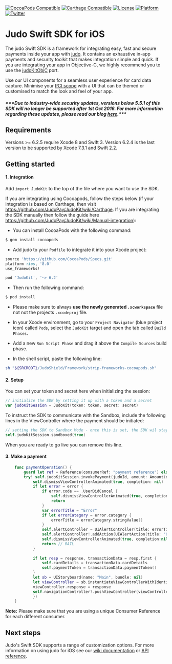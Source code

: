 [![CocoaPods Compatible](https://img.shields.io/cocoapods/v/JudoKit.svg)](https://img.shields.io/cocoapods/v/JudoKit.svg)
[![Carthage Compatible](https://img.shields.io/badge/Carthage-compatible-4BC51D.svg)](https://github.com/Carthage/Carthage)
[![License](https://img.shields.io/cocoapods/l/JudoKit.svg)](http://http://cocoadocs.org/docsets/Judo)
[![Platform](https://img.shields.io/cocoapods/p/JudoKit.svg)](http://http://cocoadocs.org/docsets/Judo)
[![Twitter](https://img.shields.io/badge/twitter-@JudoPayments-orange.svg)](http://twitter.com/JudoPayments)

# Judo Swift SDK for iOS

The judo Swift SDK is a framework for integrating easy, fast and secure payments inside your app with [judo](https://www.judopay.com/). It contains an exhaustive in-app payments and security toolkit that makes integration simple and quick. If you are integrating your app in Objective-C, we highly recommend you to use the [judoKitObjC](https://github.com/judopay/JudoKitObjC) port.

Use our UI components for a seamless user experience for card data capture. Minimise your [PCI scope](https://www.pcisecuritystandards.org/pci_security/completing_self_assessment) with a UI that can be themed or customised to match the look and feel of your app.

##### **\*\*\*Due to industry-wide security updates, versions below 5.5.1 of this SDK will no longer be supported after 1st Oct 2016. For more information regarding these updates, please read our blog [here](http://hub.judopay.com/pci31-security-updates/).*****

## Requirements

Versions >= 6.2.5 require Xcode 8 and Swift 3. Version 6.2.4 is the last version to be supported by Xcode 7.3.1 and Swift 2.2.

## Getting started

#### 1. Integration

Add `import JudoKit` to the top of the file where you want to use the SDK.

If you are integrating using Cocoapods, follow the steps below (if your integration is based on Carthage, then visit https://github.com/JudoPay/JudoKit/wiki/Carthage. If you are integrating the SDK manually then follow the guide here https://github.com/JudoPay/JudoKit/wiki/Manual-integration):

- You can install CocoaPods with the following command:

```bash
$ gem install cocoapods
```

- Add judo to your `Podfile` to integrate it into your Xcode project:

```ruby
source 'https://github.com/CocoaPods/Specs.git'
platform :ios, '8.0'
use_frameworks!

pod 'JudoKit', '~> 6.2'
```

- Then run the following command:

```bash
$ pod install
```

- Please make sure to always **use the newly generated `.xcworkspace`** file not not the projects `.xcodeproj` file.

- In your Xcode environment, go to your `Project Navigator` (blue project icon) called `Pods`, select the `JudoKit` target and open the tab called `Build Phases`.
- Add a new `Run Script Phase` and drag it above the `Compile Sources` build phase.
- In the shell script, paste the following line:

```bash
sh "${SRCROOT}/JudoShield/Framework/strip-frameworks-cocoapods.sh"
```

#### 2. Setup

You can set your token and secret here when initializing the session:

```swift
// initialize the SDK by setting it up with a token and a secret
var judoKitSession = JudoKit(token: token, secret: secret)
```

To instruct the SDK to communicate with the Sandbox, include the following lines in the ViewController where the payment should be initiated:

```swift
// setting the SDK to Sandbox Mode - once this is set, the SDK wil stay in Sandbox mode until the process is killed
self.judoKitSession.sandboxed(true)
```

When you are ready to go live you can remove this line.

#### 3. Make a payment

```swift
    func paymentOperation() {
        guard let ref = Reference(consumerRef: "payment reference") else { return }
        try! self.judoKitSession.invokePayment(judoId, amount: Amount(decimalNumber: 35, currency: currentCurrency), reference: ref, completion: { (response, error) -> () in
            self.dismissViewControllerAnimated(true, completion: nil)
            if let error = error {
                if error.code == .UserDidCancel {
                    self.dismissViewControllerAnimated(true, completion: nil)
                    return
                }
                var errorTitle = "Error"
                if let errorCategory = error.category {
                    errorTitle = errorCategory.stringValue()
                }
                self.alertController = UIAlertController(title: errorTitle, message: error.message, preferredStyle: .Alert)
                self.alertController!.addAction(UIAlertAction(title: "OK", style: .Cancel, handler: nil))
                self.dismissViewControllerAnimated(true, completion:nil)
                return // BAIL
            }
            
            if let resp = response, transactionData = resp.first {
                self.cardDetails = transactionData.cardDetails
                self.paymentToken = transactionData.paymentToken()
            }
            let sb = UIStoryboard(name: "Main", bundle: nil)
            let viewController = sb.instantiateViewControllerWithIdentifier("detailviewcontroller") as! DetailViewController
            viewController.response = response
            self.navigationController?.pushViewController(viewController, animated: true)
            })
    }
```
**Note:** Please make sure that you are using a unique Consumer Reference for each different consumer.

## Next steps

Judo's Swift SDK supports a range of customization options. For more information on using judo for iOS see our [wiki documentation](https://github.com/JudoPay/JudoKit/wiki/) or [API reference](https://judopay.github.io/JudoKit).
